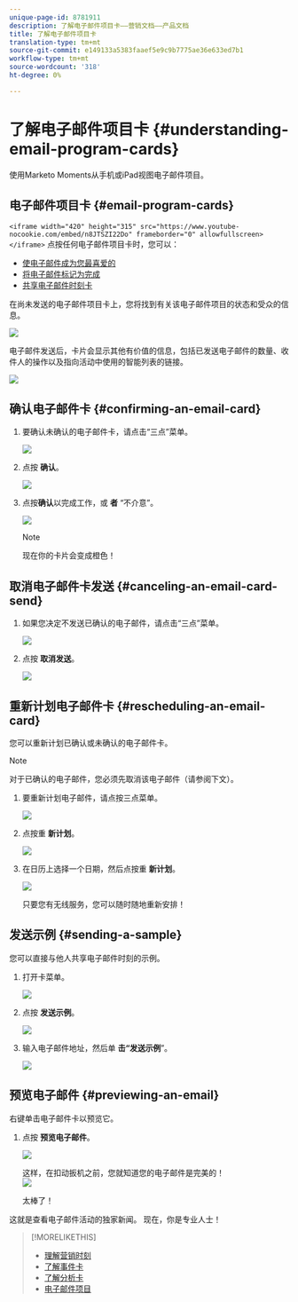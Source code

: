 ```yaml
---
unique-page-id: 8781911
description: 了解电子邮件项目卡——营销文档——产品文档
title: 了解电子邮件项目卡
translation-type: tm+mt
source-git-commit: e149133a5383faaef5e9c9b7775ae36e633ed7b1
workflow-type: tm+mt
source-wordcount: '318'
ht-degree: 0%

---
```



# 了解电子邮件项目卡 {#understanding-email-program-cards}

使用Marketo Moments从手机或iPad视图电子邮件项目。

## 电子邮件项目卡 {#email-program-cards}

`<iframe width="420" height="315" src="https://www.youtube-nocookie.com/embed/n8JTSZI22Do" frameborder="0" allowfullscreen></iframe>` 点按任何电子邮件项目卡时，您可以：

* [使电子邮件成为您最喜爱的](../../../../../product-docs/core-marketo-concepts/mobile-apps/marketo-moments/working-with-moments/creating-a-favorite.md)
* [将电子邮件标记为完成](../../../../../product-docs/core-marketo-concepts/mobile-apps/marketo-moments/working-with-moments/marking-it-done.md)
* [共享电子邮件时刻卡](../../../../../product-docs/core-marketo-concepts/mobile-apps/marketo-moments/working-with-moments/sharing-a-moment.md)

在尚未发送的电子邮件项目卡上，您将找到有关该电子邮件项目的状态和受众的信息。

![](assets/image2015-7-2-9-3a33-3a47.png)

电子邮件发送后，卡片会显示其他有价值的信息，包括已发送电子邮件的数量、收件人的操作以及指向活动中使用的智能列表的链接。

![](assets/image2015-9-25-10-3a5-3a29.png)

## 确认电子邮件卡 {#confirming-an-email-card}

1. 要确认未确认的电子邮件卡，请点击“三点”菜单。

   ![](assets/image2015-7-16-17-3a6-3a16.png)

1. 点按 **确认**。

   ![](assets/image2015-7-16-17-3a8-3a34.png)

1. 点按**确认**以完成工作，或 **者** “不介意”。

   ![](assets/image2015-7-16-17-3a12-3a18.png)

   >[!NOTE]
   >
   >现在你的卡片会变成橙色！

## 取消电子邮件卡发送 {#canceling-an-email-card-send}

1. 如果您决定不发送已确认的电子邮件，请点击“三点”菜单。

   ![](assets/image2015-7-17-9-3a50-3a49.png)

1. 点按 **取消发送**。

   ![](assets/image2015-7-17-9-3a52-3a54.png)

## 重新计划电子邮件卡 {#rescheduling-an-email-card}

您可以重新计划已确认或未确认的电子邮件卡。

>[!NOTE]
>
>对于已确认的电子邮件，您必须先取消该电子邮件（请参阅下文）。

1. 要重新计划电子邮件，请点按三点菜单。

   ![](assets/image2015-7-17-9-3a58-3a44.png)

1. 点按重 **新计划**。

   ![](assets/image2015-7-17-10-3a0-3a32.png)

1. 在日历上选择一个日期，然后点按重 **新计划**。

   ![](assets/image2015-7-17-10-3a5-3a55.png)

   只要您有无线服务，您可以随时随地重新安排！

## 发送示例 {#sending-a-sample}

您可以直接与他人共享电子邮件时刻的示例。

1. 打开卡菜单。

   ![](assets/image2015-7-14-16-3a44-3a7.png)

1. 点按 **发送示例**。

   ![](assets/image2015-7-14-16-3a40-3a54.png)

1. 输入电子邮件地址，然后单 **击“发送示例**”。

   ![](assets/image2015-7-14-17-3a2-3a32.png)

## 预览电子邮件 {#previewing-an-email}

右键单击电子邮件卡以预览它。

1. 点按 **预览电子邮件**。

   ![](assets/image2015-7-14-16-3a42-3a21.png)

   这样，在扣动扳机之前，您就知道您的电子邮件是完美的！\
   ![](assets/image2015-6-30-11-3a15-3a22.png)

   太棒了！

这就是查看电子邮件活动的独家新闻。 现在，你是专业人士！

>[!MORELIKETHIS]
>
>* [理解营销时刻](understanding-marketo-moments.md)
>* [了解事件卡](understanding-event-cards.md)
>* [了解分析卡](understanding-analytics-cards.md)
>* [电子邮件项目](http://docs.marketo.com/display/docs/email+programs)

>



